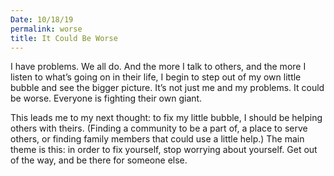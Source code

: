 ```yaml
---
Date: 10/18/19
permalink: worse
title: It Could Be Worse
---
```


I have problems. We all do. And the more I talk to others, and the more I listen to what’s going on in their life, I begin to step out of my own little bubble and see the bigger picture. It’s not just me and my problems. It could be worse. Everyone is fighting their own giant.

This leads me to my next thought: to fix my little bubble, I should be helping others with theirs. (Finding a community to be a part of, a place to serve others, or finding family members that could use a little help.) The main theme is this: in order to fix yourself, stop worrying about yourself. Get out of the way, and be there for someone else.